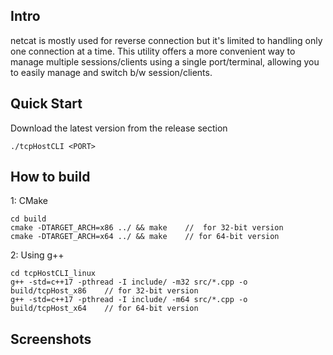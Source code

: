 ## Intro
netcat is mostly used for reverse connection but it's limited to handling only one connection at a time. This utility offers a more convenient way to manage multiple sessions/clients using a single port/terminal, allowing you to easily manage and switch b/w session/clients.

## Quick Start
Download the latest version from the release section
```
./tcpHostCLI <PORT>
```

## How to build
1: CMake
```
cd build
cmake -DTARGET_ARCH=x86 ../ && make    //  for 32-bit version
cmake -DTARGET_ARCH=x64 ../ && make    // for 64-bit version
```
2: Using g++
```
cd tcpHostCLI_linux
g++ -std=c++17 -pthread -I include/ -m32 src/*.cpp -o build/tcpHost_x86    // for 32-bit version
g++ -std=c++17 -pthread -I include/ -m64 src/*.cpp -o build/tcpHost_x64    // for 64-bit version
```

## Screenshots


